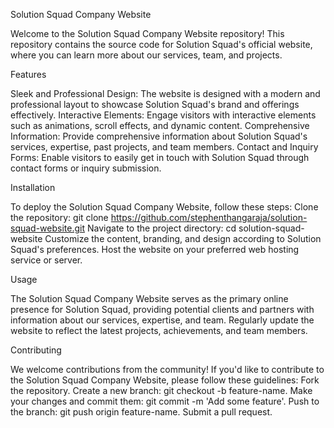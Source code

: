 Solution Squad Company Website

Welcome to the Solution Squad Company Website repository! This repository contains the source code for Solution Squad's official website, where you can learn more about our services, team, and projects.

Features

Sleek and Professional Design: The website is designed with a modern and professional layout to showcase Solution Squad's brand and offerings effectively.
Interactive Elements: Engage visitors with interactive elements such as animations, scroll effects, and dynamic content.
Comprehensive Information: Provide comprehensive information about Solution Squad's services, expertise, past projects, and team members.
Contact and Inquiry Forms: Enable visitors to easily get in touch with Solution Squad through contact forms or inquiry submission.

Installation

To deploy the Solution Squad Company Website, follow these steps:
Clone the repository: git clone https://github.com/stephenthangaraja/solution-squad-website.git
Navigate to the project directory: cd solution-squad-website
Customize the content, branding, and design according to Solution Squad's preferences.
Host the website on your preferred web hosting service or server.

Usage

The Solution Squad Company Website serves as the primary online presence for Solution Squad, providing potential clients and partners with information about our services, expertise, and team. Regularly update the website to reflect the latest projects, achievements, and team members.

Contributing

We welcome contributions from the community! If you'd like to contribute to the Solution Squad Company Website, please follow these guidelines:
Fork the repository.
Create a new branch: git checkout -b feature-name.
Make your changes and commit them: git commit -m 'Add some feature'.
Push to the branch: git push origin feature-name.
Submit a pull request.
